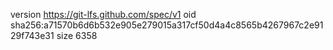 version https://git-lfs.github.com/spec/v1
oid sha256:a71570b6d6b532e905e279015a317cf50d4a4c8565b4267967c2e9129f743e31
size 6358
